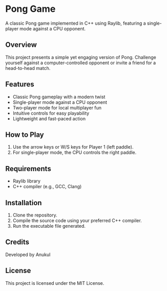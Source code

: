 # Pong Game

A classic Pong game implemented in C++ using Raylib, featuring a single-player mode against a CPU opponent.

## Overview

This project presents a simple yet engaging version of Pong. Challenge yourself against a computer-controlled opponent or invite a friend for a head-to-head match.

## Features

- Classic Pong gameplay with a modern twist
- Single-player mode against a CPU opponent
- Two-player mode for local multiplayer fun
- Intuitive controls for easy playability
- Lightweight and fast-paced action

## How to Play

1. Use the arrow keys or W/S keys for Player 1 (left paddle).
2. For single-player mode, the CPU controls the right paddle.

## Requirements

- Raylib library
- C++ compiler (e.g., GCC, Clang)

## Installation

1. Clone the repository.
2. Compile the source code using your preferred C++ compiler.
3. Run the executable file generated.

## Credits

Developed by Anukul

## License

This project is licensed under the MIT License.
